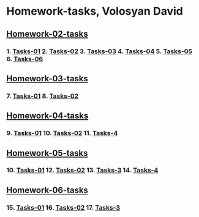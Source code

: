 # Homework-tasks, Volosyan David

## [Homework-02-tasks](https://github.com/Davidass/html-css-tasks/tree/master/homework-02-tasks)

### 1. [Tasks-01](https://davidass.github.io/html-css-tasks/homework-02-tasks/tasks1.html) 2. [Tasks-02](https://davidass.github.io/html-css-tasks/homework-02-tasks/tasks2.html) 3. [Tasks-03](https://davidass.github.io/html-css-tasks/homework-02-tasks/tasks3.html) 4. [Tasks-04](https://davidass.github.io/html-css-tasks/homework-02-tasks/tasks4.html) 5. [Tasks-05](https://davidass.github.io/html-css-tasks/homework-02-tasks/tasks5.html) 6. [Tasks-06](https://davidass.github.io/html-css-tasks/homework-02-tasks/tasks6.html)

## [Homework-03-tasks](https://github.com/Davidass/html-css-tasks/tree/master/homework-03-tasks)

### 7. [Tasks-01](https://davidass.github.io/html-css-tasks/homework-03-tasks/tasks1.html) 8. [Tasks-02](https://davidass.github.io/html-css-tasks/homework-03-tasks/tasks2.html)

## [Homework-04-tasks](https://github.com/Davidass/html-css-tasks/tree/master/homework-04-tasks)

### 9. [Tasks-01](https://davidass.github.io/html-css-tasks/homework-04-tasks/tasks1.html) 10. [Tasks-02](https://davidass.github.io/html-css-tasks/homework-04-tasks/tasks2.html) 11. [Tasks-4](https://davidass.github.io/html-css-tasks/homework-04-tasks/tasks4.html)

## [Homework-05-tasks](https://github.com/Davidass/html-css-tasks/tree/master/homework-05-tasks)

### 10. [Tasks-01](https://davidass.github.io/html-css-tasks/homework-05-tasks/tasks1.html) 12. [Tasks-02](https://davidass.github.io/html-css-tasks/homework-05-tasks/tasks2.html) 13. [Tasks-3](https://davidass.github.io/html-css-tasks/homework-05-tasks/tasks3.html) 14. [Tasks-4](https://davidass.github.io/html-css-tasks/homework-05-tasks/tasks4.html)

## [Homework-06-tasks](https://github.com/Davidass/html-css-tasks/tree/master/homework-06-tasks)

### 15. [Tasks-01](https://davidass.github.io/html-css-tasks/homework-06-tasks/tasks1.html) 16. [Tasks-02](https://davidass.github.io/html-css-tasks/homework-06-tasks/tasks2.html) 17. [Tasks-3](https://davidass.github.io/html-css-tasks/homework-06-tasks/tasks3.html)
